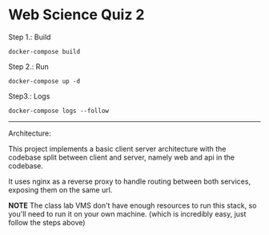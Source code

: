 # Web Science Quiz 2

Step 1.: Build

```docker-compose build```

Step 2.: Run

```docker-compose up -d```

Step3.: Logs

```docker-compose logs --follow```

---

Architecture:

This project implements a basic client server architecture with the codebase split between client and server, namely web and api in the codebase. 

It uses nginx as a reverse proxy to handle routing between both services, exposing them on the same url.

**NOTE** The class lab VMS don't have enough resources to run this stack, so you'll need to run it on your own machine.
(which is incredibly easy, just follow the steps above)

